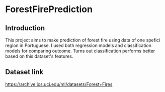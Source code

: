 # ForestFirePrediction
## Introduction
This project aims to make prediction of forest fire using data of one spefici region in Portuguese. 
I used both regression models and classification models for comparing outcome. Turns out classification performs better based on this dataset's features.

## Dataset link
https://archive.ics.uci.edu/ml/datasets/Forest+Fires
